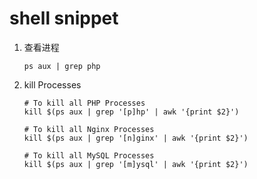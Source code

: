 # shell snippet

1. 查看进程

    ```
    ps aux | grep php
    ```

2. kill Processes

    ```shell
    # To kill all PHP Processes
    kill $(ps aux | grep '[p]hp' | awk '{print $2}')

    # To kill all Nginx Processes
    kill $(ps aux | grep '[n]ginx' | awk '{print $2}')

    # To kill all MySQL Processes
    kill $(ps aux | grep '[m]ysql' | awk '{print $2}')
    ```
